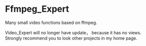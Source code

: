 # Ffmpeg_Expert
Many small video functions based on ffmpeg.

Video_Expert will no longer have update， because it has no views. Strongly recommend you to look other projects in my home page.
